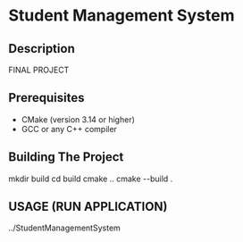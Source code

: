 # Student Management System

## Description
FINAL PROJECT

## Prerequisites
- CMake (version 3.14 or higher)
- GCC or any C++ compiler


## Building The Project
mkdir build
cd build
cmake ..
cmake --build .

## USAGE (RUN APPLICATION)
../StudentManagementSystem
